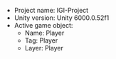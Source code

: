 <!-- UNITY CODE ASSIST INSTRUCTIONS START -->
- Project name: IGI-Project
- Unity version: Unity 6000.0.52f1
- Active game object:
  - Name: Player
  - Tag: Player
  - Layer: Player
<!-- UNITY CODE ASSIST INSTRUCTIONS END -->